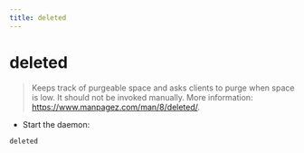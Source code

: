 ```yaml
---
title: deleted
---
```

# deleted

> Keeps track of purgeable space and asks clients to purge when space is low.
> It should not be invoked manually.
> More information: <https://www.manpagez.com/man/8/deleted/>.

- Start the daemon:

`deleted`
